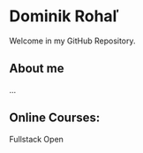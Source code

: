 # Dominik Rohaľ
Welcome in my GitHub Repository.

## About me
...

## Online Courses:
Fullstack Open